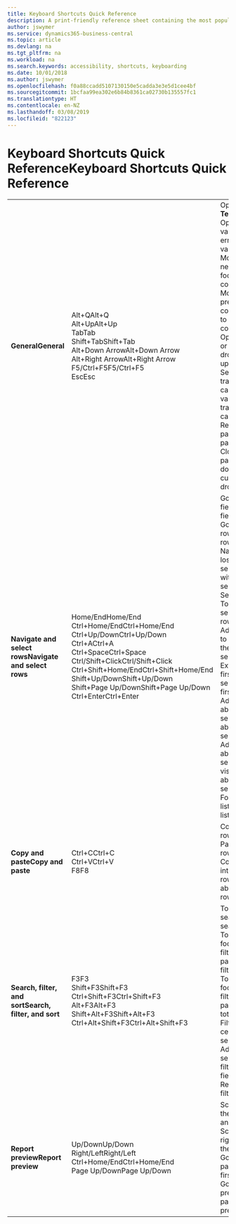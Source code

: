 ```yaml
---
title: Keyboard Shortcuts Quick Reference
description: A print-friendly reference sheet containing the most popular keyboard shortcuts.
author: jswymer
ms.service: dynamics365-business-central
ms.topic: article
ms.devlang: na
ms.tgt_pltfrm: na
ms.workload: na
ms.search.keywords: accessibility, shortcuts, keyboarding
ms.date: 10/01/2018
ms.author: jswymer
ms.openlocfilehash: f0a88ccadd5107130150e5cadda3e3e5d1cee4bf
ms.sourcegitcommit: 1bcfaa99ea302e6b84b8361ca02730b135557fc1
ms.translationtype: HT
ms.contentlocale: en-NZ
ms.lasthandoff: 03/08/2019
ms.locfileid: "822123"
---
```

# <a name="keyboard-shortcuts-quick-reference"></a><span data-ttu-id="3ad43-103">Keyboard Shortcuts Quick Reference</span><span class="sxs-lookup"><span data-stu-id="3ad43-103">Keyboard Shortcuts Quick Reference</span></span>

||||  
|----------------|-----------|----------------|
|<span data-ttu-id="3ad43-104">**General**</span><span class="sxs-lookup"><span data-stu-id="3ad43-104">**General**</span></span>|<span data-ttu-id="3ad43-105">Alt+Q</span><span class="sxs-lookup"><span data-stu-id="3ad43-105">Alt+Q</span></span><br /><span data-ttu-id="3ad43-106">Alt+Up</span><span class="sxs-lookup"><span data-stu-id="3ad43-106">Alt+Up</span></span><br /><span data-ttu-id="3ad43-107">Tab</span><span class="sxs-lookup"><span data-stu-id="3ad43-107">Tab</span></span><br /><span data-ttu-id="3ad43-108">Shift+Tab</span><span class="sxs-lookup"><span data-stu-id="3ad43-108">Shift+Tab</span></span><br /><span data-ttu-id="3ad43-109">Alt+Down Arrow</span><span class="sxs-lookup"><span data-stu-id="3ad43-109">Alt+Down Arrow</span></span><br /><span data-ttu-id="3ad43-110">Alt+Right Arrow</span><span class="sxs-lookup"><span data-stu-id="3ad43-110">Alt+Right Arrow</span></span><br /><span data-ttu-id="3ad43-111">F5/Ctrl+F5</span><span class="sxs-lookup"><span data-stu-id="3ad43-111">F5/Ctrl+F5</span></span><br /><span data-ttu-id="3ad43-112">Esc</span><span class="sxs-lookup"><span data-stu-id="3ad43-112">Esc</span></span>|<span data-ttu-id="3ad43-113">Open **Tell me**</span><span class="sxs-lookup"><span data-stu-id="3ad43-113">Open **Tell me**</span></span><br /><span data-ttu-id="3ad43-114">Open tooltip or validation error</span><span class="sxs-lookup"><span data-stu-id="3ad43-114">Open tooltip or validation error</span></span><br /><span data-ttu-id="3ad43-115">Move focus to the next control</span><span class="sxs-lookup"><span data-stu-id="3ad43-115">Move focus to the next control</span></span><br /><span data-ttu-id="3ad43-116">Move focus to the previous control</span><span class="sxs-lookup"><span data-stu-id="3ad43-116">Move focus to the previous control</span></span><br /><span data-ttu-id="3ad43-117">Open a drop-down or look up</span><span class="sxs-lookup"><span data-stu-id="3ad43-117">Open a drop-down or look up</span></span><br /><span data-ttu-id="3ad43-118">See the transactions for calculated value</span><span class="sxs-lookup"><span data-stu-id="3ad43-118">See the transactions for calculated value</span></span><br /><span data-ttu-id="3ad43-119">Refresh/reload page</span><span class="sxs-lookup"><span data-stu-id="3ad43-119">Refresh/reload page</span></span><br /><span data-ttu-id="3ad43-120">Close the current page or drop-down.</span><span class="sxs-lookup"><span data-stu-id="3ad43-120">Close the current page or drop-down.</span></span>|
|<span data-ttu-id="3ad43-121">**Navigate and select rows**</span><span class="sxs-lookup"><span data-stu-id="3ad43-121">**Navigate and select rows**</span></span>| <span data-ttu-id="3ad43-122">Home/End</span><span class="sxs-lookup"><span data-stu-id="3ad43-122">Home/End</span></span><br /><span data-ttu-id="3ad43-123">Ctrl+Home/End</span><span class="sxs-lookup"><span data-stu-id="3ad43-123">Ctrl+Home/End</span></span> <br /><span data-ttu-id="3ad43-124">Ctrl+Up/Down</span><span class="sxs-lookup"><span data-stu-id="3ad43-124">Ctrl+Up/Down</span></span><br /><span data-ttu-id="3ad43-125">Ctrl+A</span><span class="sxs-lookup"><span data-stu-id="3ad43-125">Ctrl+A</span></span> <br /><span data-ttu-id="3ad43-126">Ctrl+Space</span><span class="sxs-lookup"><span data-stu-id="3ad43-126">Ctrl+Space</span></span><br /><span data-ttu-id="3ad43-127">Ctrl/Shift+Click</span><span class="sxs-lookup"><span data-stu-id="3ad43-127">Ctrl/Shift+Click</span></span><br /><span data-ttu-id="3ad43-128">Ctrl+Shift+Home/End</span><span class="sxs-lookup"><span data-stu-id="3ad43-128">Ctrl+Shift+Home/End</span></span><br /><span data-ttu-id="3ad43-129">Shift+Up/Down</span><span class="sxs-lookup"><span data-stu-id="3ad43-129">Shift+Up/Down</span></span><br /><span data-ttu-id="3ad43-130">Shift+Page Up/Down</span><span class="sxs-lookup"><span data-stu-id="3ad43-130">Shift+Page Up/Down</span></span><br /><span data-ttu-id="3ad43-131">Ctrl+Enter</span><span class="sxs-lookup"><span data-stu-id="3ad43-131">Ctrl+Enter</span></span>| <span data-ttu-id="3ad43-132">Go to first/last field</span><span class="sxs-lookup"><span data-stu-id="3ad43-132">Go to first/last field</span></span><br /><span data-ttu-id="3ad43-133">Go to first/last row</span><span class="sxs-lookup"><span data-stu-id="3ad43-133">Go to first/last row</span></span><br /><span data-ttu-id="3ad43-134">Navigate without losing selection</span><span class="sxs-lookup"><span data-stu-id="3ad43-134">Navigate without losing selection</span></span><br /><span data-ttu-id="3ad43-135">Select all</span><span class="sxs-lookup"><span data-stu-id="3ad43-135">Select all</span></span><br /><span data-ttu-id="3ad43-136">Toggle row selection</span><span class="sxs-lookup"><span data-stu-id="3ad43-136">Toggle row selection</span></span><br /> <span data-ttu-id="3ad43-137">Add the row/rows to the selection</span><span class="sxs-lookup"><span data-stu-id="3ad43-137">Add the row/rows to the selection</span></span><br /><span data-ttu-id="3ad43-138">Extend selection to first/last row</span><span class="sxs-lookup"><span data-stu-id="3ad43-138">Extend selection to first/last row</span></span><br /><span data-ttu-id="3ad43-139">Add row above/below to selection</span><span class="sxs-lookup"><span data-stu-id="3ad43-139">Add row above/below to selection</span></span><br /><span data-ttu-id="3ad43-140">Add all visible rows above/below to selection</span><span class="sxs-lookup"><span data-stu-id="3ad43-140">Add all visible rows above/below to selection</span></span><br /><span data-ttu-id="3ad43-141">Focus out of the list</span><span class="sxs-lookup"><span data-stu-id="3ad43-141">Focus out of the list</span></span>|
|<span data-ttu-id="3ad43-142">**Copy and paste**</span><span class="sxs-lookup"><span data-stu-id="3ad43-142">**Copy and paste**</span></span>|<span data-ttu-id="3ad43-143">Ctrl+C</span><span class="sxs-lookup"><span data-stu-id="3ad43-143">Ctrl+C</span></span><br /><span data-ttu-id="3ad43-144">Ctrl+V</span><span class="sxs-lookup"><span data-stu-id="3ad43-144">Ctrl+V</span></span><br /><span data-ttu-id="3ad43-145">F8</span><span class="sxs-lookup"><span data-stu-id="3ad43-145">F8</span></span>|<span data-ttu-id="3ad43-146">Copy rows</span><span class="sxs-lookup"><span data-stu-id="3ad43-146">Copy rows</span></span><br /><span data-ttu-id="3ad43-147">Paste rows</span><span class="sxs-lookup"><span data-stu-id="3ad43-147">Paste rows</span></span><br /><span data-ttu-id="3ad43-148">Copy field above into current row</span><span class="sxs-lookup"><span data-stu-id="3ad43-148">Copy field above into current row</span></span>|
|<span data-ttu-id="3ad43-149">**Search, filter, and sort**</span><span class="sxs-lookup"><span data-stu-id="3ad43-149">**Search, filter, and sort**</span></span>|<span data-ttu-id="3ad43-150">F3</span><span class="sxs-lookup"><span data-stu-id="3ad43-150">F3</span></span><br /><span data-ttu-id="3ad43-151">Shift+F3</span><span class="sxs-lookup"><span data-stu-id="3ad43-151">Shift+F3</span></span><br /><span data-ttu-id="3ad43-152">Ctrl+Shift+F3</span><span class="sxs-lookup"><span data-stu-id="3ad43-152">Ctrl+Shift+F3</span></span><br /><span data-ttu-id="3ad43-153">Alt+F3</span><span class="sxs-lookup"><span data-stu-id="3ad43-153">Alt+F3</span></span><br /><span data-ttu-id="3ad43-154">Shift+Alt+F3</span><span class="sxs-lookup"><span data-stu-id="3ad43-154">Shift+Alt+F3</span></span><br /><span data-ttu-id="3ad43-155">Ctrl+Alt+Shift+F3</span><span class="sxs-lookup"><span data-stu-id="3ad43-155">Ctrl+Alt+Shift+F3</span></span>|<span data-ttu-id="3ad43-156">Toggle search</span><span class="sxs-lookup"><span data-stu-id="3ad43-156">Toggle search</span></span><br /><span data-ttu-id="3ad43-157">Toggle filter pane; focus on field filters</span><span class="sxs-lookup"><span data-stu-id="3ad43-157">Toggle filter pane; focus on field filters</span></span><br /><span data-ttu-id="3ad43-158">Toggle filter pane; focus on totals filters</span><span class="sxs-lookup"><span data-stu-id="3ad43-158">Toggle filter pane; focus on totals filters</span></span><br /><span data-ttu-id="3ad43-159">Filter on selected cell value</span><span class="sxs-lookup"><span data-stu-id="3ad43-159">Filter on selected cell value</span></span><br /><span data-ttu-id="3ad43-160">Add filter on selected field</span><span class="sxs-lookup"><span data-stu-id="3ad43-160">Add filter on selected field</span></span><br /><span data-ttu-id="3ad43-161">Reset filters</span><span class="sxs-lookup"><span data-stu-id="3ad43-161">Reset filters</span></span>|
|<span data-ttu-id="3ad43-162">**Report preview**</span><span class="sxs-lookup"><span data-stu-id="3ad43-162">**Report preview**</span></span>|<span data-ttu-id="3ad43-163">Up/Down</span><span class="sxs-lookup"><span data-stu-id="3ad43-163">Up/Down</span></span><br /><span data-ttu-id="3ad43-164">Right/Left</span><span class="sxs-lookup"><span data-stu-id="3ad43-164">Right/Left</span></span><br /><span data-ttu-id="3ad43-165">Ctrl+Home/End</span><span class="sxs-lookup"><span data-stu-id="3ad43-165">Ctrl+Home/End</span></span><br /><span data-ttu-id="3ad43-166">Page Up/Down</span><span class="sxs-lookup"><span data-stu-id="3ad43-166">Page Up/Down</span></span>|<span data-ttu-id="3ad43-167">Scroll up and down the page</span><span class="sxs-lookup"><span data-stu-id="3ad43-167">Scroll up and down the page</span></span><br /><span data-ttu-id="3ad43-168">Scroll to the right/left</span><span class="sxs-lookup"><span data-stu-id="3ad43-168">Scroll to the right/left</span></span> <br /><span data-ttu-id="3ad43-169">Go to the first/last page</span><span class="sxs-lookup"><span data-stu-id="3ad43-169">Go to the first/last page</span></span><br /><span data-ttu-id="3ad43-170">Go to the previous/next page</span><span class="sxs-lookup"><span data-stu-id="3ad43-170">Go to the previous/next page</span></span>|
